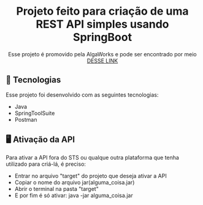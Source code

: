 <h1 align="center">Projeto feito para criação de uma REST API simples usando SpringBoot</h1>

<p align="center">Esse projeto é promovido pela AlgaWorks e pode ser encontrado por meio <a href="https://www.youtube.com/watch?v=9GWK9A79tEc">DESSE LINK</a></p>

## 🚀 Tecnologias
Esse projeto foi desenvolvido com as seguintes tecnologias:

- Java
- SpringToolSuite
- Postman

## 🖥️ Ativação da API
Para ativar a API fora do STS ou qualque outra plataforma que tenha utilizado para criá-lá, é preciso:

- Entrar no arquivo "target" do projeto que deseja ativar a API 
- Copiar o nome do arquivo jar(alguma_coisa.jar) 
- Abrir o terminal na pasta "target"
- E por fim é só ativar: java -jar alguma_coisa.jar
